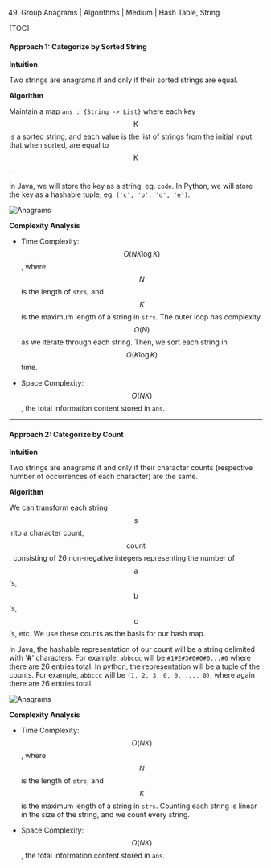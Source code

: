 49. Group Anagrams | Algorithms | Medium | Hash Table, String

[TOC]

#### Approach 1: Categorize by Sorted String

**Intuition**

Two strings are anagrams if and only if their sorted strings are equal.

**Algorithm**

Maintain a map `ans : {String -> List}` where each key $$\text{K}$$ is a sorted string, and each value is the list of strings from the initial input that when sorted, are equal to $$\text{K}$$.

In Java, we will store the key as a string, eg. `code`.  In Python, we will store the key as a hashable tuple, eg. `('c', 'o', 'd', 'e')`.

![Anagrams](../Figures/49_groupanagrams1.png)



**Complexity Analysis**

* Time Complexity:  $$O(NK \log K)$$, where $$N$$ is the length of `strs`, and $$K$$ is the maximum length of a string in `strs`.  The outer loop has complexity $$O(N)$$ as we iterate through each string.  Then, we sort each string in $$O(K \log K)$$ time.

* Space Complexity: $$O(NK)$$, the total information content stored in `ans`.


---
#### Approach 2: Categorize by Count

**Intuition**

Two strings are anagrams if and only if their character counts (respective number of occurrences of each character) are the same.

**Algorithm**

We can transform each string $$\text{s}$$ into a character count, $$\text{count}$$, consisting of 26 non-negative integers representing the number of $$\text{a}$$'s, $$\text{b}$$'s, $$\text{c}$$'s, etc.  We use these counts as the basis for our hash map.

In Java, the hashable representation of our count will be a string delimited with '**#**' characters.  For example, `abbccc` will be `#1#2#3#0#0#0...#0` where there are 26 entries total.  In python, the representation will be a tuple of the counts.  For example, `abbccc` will be `(1, 2, 3, 0, 0, ..., 0)`, where again there are 26 entries total.

![Anagrams](../Figures/49_groupanagrams2.png)



**Complexity Analysis**

* Time Complexity:  $$O(NK)$$, where $$N$$ is the length of `strs`, and $$K$$ is the maximum length of a string in `strs`.  Counting each string is linear in the size of the string, and we count every string.

* Space Complexity: $$O(NK)$$, the total information content stored in `ans`.
